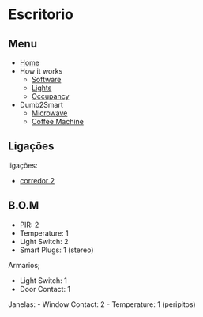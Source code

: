 # Escritorio

## Menu

- [Home](./readme.md)
- How it works
  - [Software](./software.md)
  - [Lights](./lights.md)
  - [Occupancy](./occupancy.md)
- Dumb2Smart
  - [Microwave](./dumb2smart/microwave.md)
  - [Coffee Machine](./dumb2smart/coffee_machine.md)

## Ligações

ligações:
- [corredor 2](./corredores.md)

## B.O.M

- PIR: 2
- Temperature: 1
- Light Switch: 2
- Smart Plugs: 1 (stereo)

Armarios;
  - Light Switch: 1
  - Door Contact: 1

Janelas:
    - Window Contact: 2
    - Temperature: 1  (peripitos)
